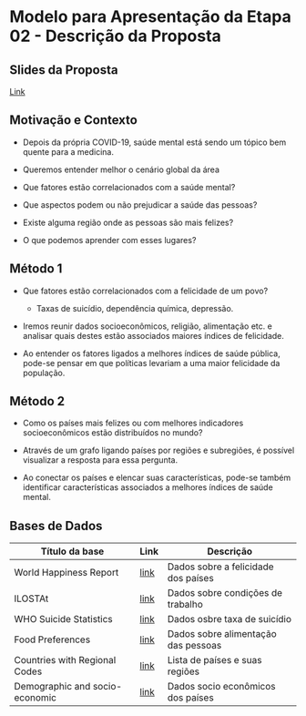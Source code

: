 # Modelo para Apresentação da Etapa 02 - Descrição da Proposta

## Slides da Proposta
[Link](./slides/Apresentação.pdf)

## Motivação e Contexto
- Depois da própria COVID-19, saúde mental está sendo um tópico bem quente para
a medicina.

- Queremos entender melhor o cenário global da área

- Que fatores estão correlacionados com a saúde mental?

- Que aspectos podem ou não prejudicar a saúde das pessoas?

- Existe alguma região onde as pessoas são mais felizes?

- O que podemos aprender com esses lugares?

## Método 1
- Que fatores estão correlacionados com a felicidade de um povo?

    - Taxas de suicídio, dependência química, depressão.

- Iremos reunir dados socioeconômicos, religião, alimentação etc. e analisar
quais destes estão associados maiores índices de felicidade.

- Ao entender os fatores ligados a melhores índices de saúde pública, pode-se
pensar em que políticas levariam a uma maior felicidade da população.

## Método 2
- Como os países mais felizes ou com melhores indicadores socioeconômicos
estão distribuídos no mundo?

- Através de um grafo ligando países por regiões e subregiões, é possível
visualizar a resposta para essa pergunta.

- Ao conectar os países e elencar suas características, pode-se também
identificar características associados a melhores índices de saúde mental.

## Bases de Dados

| Título da base | Link | Descrição |
| -- | -- | -- |
| World Happiness Report| [link](https://kaggle.com/unsdsn/world-happiness) | Dados sobre a felicidade dos países |
| ILOSTAt| [link](https://ilostat.ilo.org/data/) | Dados sobre condições de trabalho |
| WHO Suicide Statistics | [link](https://kaggle.com/szamil/who-suicide-statistics) | Dados osbre taxa de suicídio |
| Food Preferences | [link](https://kaggle.com/vijayashreer/food-preferences) | Dados sobre alimentação das pessoas |
| Countries with Regional Codes | [link](https://github.com/lukes/ISO-3166-Countries-with-Regional-Codes) | Lista de países e suas regiões |
| Demographic and socio-economic | [link](http://data.uis.unesco.org/Index.aspx?DataSetCode=DEMO_DS#) | Dados socio econômicos dos países |
